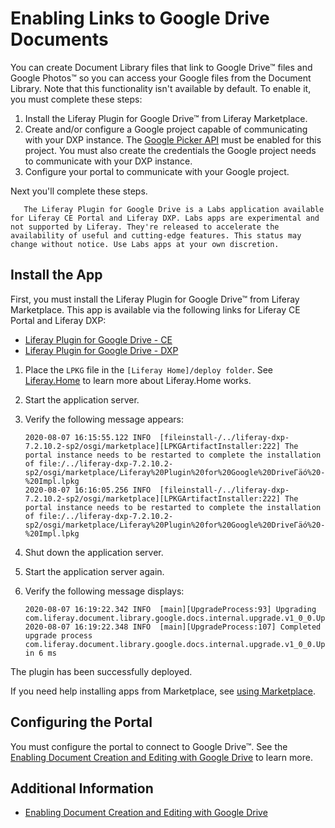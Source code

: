 # Enabling Links to Google Drive Documents

You can create Document Library files that link to Google Drive&trade; files and Google Photos&trade; so you can access your Google files from the Document Library. Note that this functionality isn't available by default. To enable it, you must complete these steps:

1. Install the Liferay Plugin for Google Drive&trade; from Liferay Marketplace.
1. Create and/or configure a Google project capable of communicating with your DXP instance. The [Google Picker API](https://developers.google.com/picker/) must be enabled for this project. You must also create the credentials the Google project needs to communicate with your DXP instance.
1. Configure your portal to communicate with your Google project.

Next you'll complete these steps.

```Important::
   The Liferay Plugin for Google Drive is a Labs application available for Liferay CE Portal and Liferay DXP. Labs apps are experimental and not supported by Liferay. They're released to accelerate the availability of useful and cutting-edge features. This status may change without notice. Use Labs apps at your own discretion.
```

## Install the App

First, you must install the Liferay Plugin for Google Drive&trade; from Liferay Marketplace. This app is available via the following links for Liferay CE Portal and Liferay DXP:

* [Liferay Plugin for Google Drive - CE](https://web.liferay.com/marketplace/-/mp/application/105847499)
* [Liferay Plugin for Google Drive - DXP](https://web.liferay.com/marketplace/-/mp/application/98011653)

1. Place the `LPKG` file in the `[Liferay Home]/deploy folder`. See [Liferay.Home](../../../installation-and-upgrades/reference/liferay-home.md) to learn more about Liferay.Home works.
1. Start the application server.
1. Verify the following message appears:

    ```
    2020-08-07 16:15:55.122 INFO  [fileinstall-/../liferay-dxp-7.2.10.2-sp2/osgi/marketplace][LPKGArtifactInstaller:222] The portal instance needs to be restarted to complete the installation of file:/../liferay-dxp-7.2.10.2-sp2/osgi/marketplace/Liferay%20Plugin%20for%20Google%20DriveΓäó%20-%20Impl.lpkg
    2020-08-07 16:16:05.256 INFO  [fileinstall-/../liferay-dxp-7.2.10.2-sp2/osgi/marketplace][LPKGArtifactInstaller:222] The portal instance needs to be restarted to complete the installation of file:/../liferay-dxp-7.2.10.2-sp2/osgi/marketplace/Liferay%20Plugin%20for%20Google%20DriveΓäó%20-%20Impl.lpkg
    ```

1. Shut down the application server.
1. Start the application server again.
1. Verify the following message displays:

    ```
    2020-08-07 16:19:22.342 INFO  [main][UpgradeProcess:93] Upgrading com.liferay.document.library.google.docs.internal.upgrade.v1_0_0.UpgradeFileEntryTypeName
    2020-08-07 16:19:22.348 INFO  [main][UpgradeProcess:107] Completed upgrade process com.liferay.document.library.google.docs.internal.upgrade.v1_0_0.UpgradeFileEntryTypeName in 6 ms
    ```

The plugin has been successfully deployed.

If you need help installing apps from Marketplace, see [using Marketplace](../../../system-administration/installing-and-managing-apps/getting-started/using-marketplace.md).

## Configuring the Portal

You must configure the portal to connect to Google Drive&trade;. See the [Enabling Document Creation and Editing with Google Drive](../devops/google-drive-integration/enabling-document-creation-and-editing-with-google-drive.md) to learn more.

## Additional Information

* [Enabling Document Creation and Editing with Google Drive](./enabling-document-creation-and-editing-with-google-drive.md)

